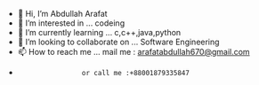 - 👋 Hi, I’m Abdullah Arafat
- 👀 I’m interested in ... codeing
- 🌱 I’m currently learning ... c,c++,java,python
- 💞️ I’m looking to collaborate on ... Software Engineering
- 📫 How to reach me ... mail me : arafatabdullah670@gmail.com
-                     or call me :+88001879335847

<!---
Rahat670/Rahat670 is a ✨ special ✨ repository because its `README.md` (this file) appears on your GitHub profile.
You can click the Preview link to take a look at your changes.
--->
